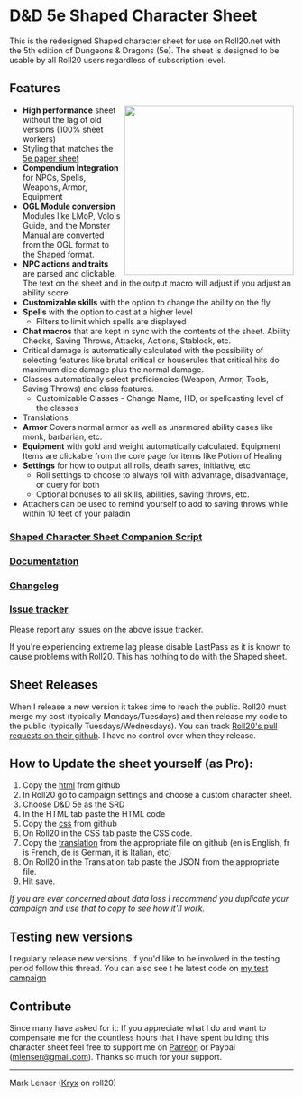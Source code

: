 # D&D 5e Shaped Character Sheet
This is the redesigned Shaped character sheet for use on Roll20.net with the 5th edition of Dungeons & Dragons (5e). The sheet is designed to be usable by all Roll20 users regardless of subscription level.

## Features

[<img src="http://i.cubeupload.com/RwfoVZ.jpg" style="width: 300px; float: right; margin-left: 5px;">](http://i.cubeupload.com/RwfoVZ.jpg)

* **High performance** sheet without the lag of old versions (100% sheet workers)
* Styling that matches the [5e paper sheet](http://i.imgur.com/87GaRhL.jpg)
* **Compendium Integration** for NPCs, Spells, Weapons, Armor, Equipment
* **OGL Module conversion** Modules like LMoP, Volo's Guide, and the Monster Manual are converted from the OGL format to the Shaped format.
* **NPC actions and traits** are parsed and clickable. The text on the sheet and in the output macro will adjust if you adjust an ability score.
* **Customizable skills** with the option to change the ability on the fly
* **Spells** with the option to cast at a higher level
  * Filters to limit which spells are displayed
* **Chat macros** that are kept in sync with the contents of the sheet. Ability Checks, Saving Throws, Attacks, Actions, Stablock, etc.
* Critical damage is automatically calculated with the possibility of selecting features like brutal critical or houserules that critical hits do maximum dice damage plus the normal damage.
* Classes automatically select proficiencies (Weapon, Armor, Tools, Saving Throws) and class features.
  * Customizable Classes - Change Name, HD, or spellcasting level of the classes
* Translations
* **Armor** Covers normal armor as well as unarmored ability cases like monk, barbarian, etc.
* **Equipment** with gold and weight automatically calculated. Equipment Items are clickable from the core page for items like Potion of Healing
* **Settings** for how to output all rolls, death saves, initiative, etc
  * Roll settings to choose to always roll with advantage, disadvantage, or query for both
  * Optional bonuses to all skills, abilities, saving throws, etc.
* Attachers can be used to remind yourself to add to saving throws while within 10 feet of your paladin

### [Shaped Character Sheet Companion Script](https://github.com/symposion/roll20-api-scripts/tree/master/5eShapedCompanion/latest)

### [Documentation](https://docs.google.com/document/d/1yPcIZ_bIc3JlnWsKZt2tAB0EQSIVEfeMtT0GifbpJIg)

### [Changelog](https://github.com/mlenser/roll20-character-sheets/blob/master/5eShaped/changelog.md)

### [Issue tracker](https://bitbucket.org/mlenser/5eshaped/issues)
Please report any issues on the above issue tracker.

If you're experiencing extreme lag please disable LastPass as it is known to cause problems with Roll20. This has nothing to do with the Shaped sheet.

## Sheet Releases
When I release a new version it takes time to reach the public. Roll20 must merge my cost (typically Mondays/Tuesdays) and then release my code to the public (typically Tuesdays/Wednesdays). You can track [Roll20's pull requests on their github](https://github.com/Roll20/roll20-character-sheets/pulls). I have no control over when they release.

## How to Update the sheet yourself (as Pro):

1. Copy the [html](https://raw.githubusercontent.com/mlenser/roll20-character-sheets/master/5eShaped/5eShaped.html) from github
2. In Roll20 go to campaign settings and choose a custom character sheet.
3. Choose D&D 5e as the SRD
4. In the HTML tab paste the HTML code
5. Copy the [css](https://raw.githubusercontent.com/mlenser/roll20-character-sheets/master/5eShaped/5eShaped.css) from github
6. On Roll20 in the CSS tab paste the CSS code.
7. Copy the [translation](https://github.com/mlenser/roll20-character-sheets/tree/master/5eShaped/translations) from the appropriate file on github (en is English, fr is French, de is German, it is Italian, etc)
8. On Roll20 in the Translation tab paste the JSON from the appropriate file.
9. Hit save.

*If you are ever concerned about data loss I recommend you duplicate your campaign and use that to copy to see how it'll work.*

## Testing new versions
I regularly release new versions. If you'd like to be involved in the testing period follow this thread. You can also see t he latest code on [my test campaign](https://app.roll20.net/join/1206379/qP-T_Q)

## Contribute
Since many have asked for it: If you appreciate what I do and want to compensate me for the countless hours that I have spent building this character sheet feel free to support me on [Patreon](https://www.patreon.com/mlenser) or Paypal (mlenser@gmail.com).
Thanks so much for your support.

---

Mark Lenser ([Kryx](https://app.roll20.net/users/277007/kryx) on roll20)
